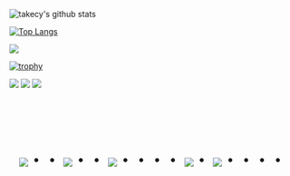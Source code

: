 
![takecy's github stats](https://github-readme-stats.vercel.app/api?username=takecy&count_private=true&show_icons=true&theme=dracula)

[![Top Langs](https://github-readme-stats.vercel.app/api/top-langs/?username=takecy&layout=compact&theme=vue-dark)](https://github.com/anuraghazra/github-readme-stats)

![](http://github-profile-summary-cards.vercel.app/api/cards/profile-details?username=takecy&theme=dark)

[![trophy](https://github-profile-trophy.vercel.app/?username=takecy&theme=onedark)](https://github.com/takecy/github-profile-trophy)


<img src="https://skillicons.dev/icons?i=golang,java,cs,ts,js,python,ruby,terraform" />

<img src="https://skillicons.dev/icons?i=git,github,githubactions,docker,aws,gcp" />

<img src="https://skillicons.dev/icons?i=mysql,postgres,mongodb,elasticsearch" />

<!-- --------------------------------- :) ---------------------------------- -->

<br><br><br>

<div align="center">
    <h1>
        <img src="https://user-images.githubusercontent.com/44926913/175852850-3fb6c715-1856-41ff-8c1f-94ce3b03b458.gif">・・
        <img src="https://user-images.githubusercontent.com/44926913/175853109-f8850656-6704-4a8a-bee6-9aca154d929b.gif">・・
        <img src="https://user-images.githubusercontent.com/44926913/175853154-5449d974-975e-44a6-ab84-a86031265e40.gif">・・・・
        <img src="https://user-images.githubusercontent.com/44926913/175853109-f8850656-6704-4a8a-bee6-9aca154d929b.gif">・
        <img src="https://user-images.githubusercontent.com/44926913/175853154-5449d974-975e-44a6-ab84-a86031265e40.gif">・・・・
    </h1>
  </div>
<br><br><br>